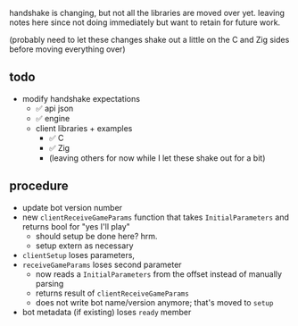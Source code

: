handshake is changing, but not all the libraries are moved over yet. leaving notes here since not doing immediately but want to retain for future work. 

(probably need to let these changes shake out a little on the C and Zig sides before moving everything over)

## todo
* modify handshake expectations
  * ✅ api json
  * ✅ engine
  * client libraries + examples
    * ✅ C
    * ✅ Zig
    * (leaving others for now while I let these shake out for a bit)

## procedure
* update bot version number
* new `clientReceiveGameParams` function that takes `InitialParameters` and returns bool for "yes I'll play"
  * should setup be done here? hrm. 
  * setup extern as necessary
* `clientSetup` loses parameters,
* `receiveGameParams` loses second parameter
  * now reads a `InitialParameters` from the offset instead of manually parsing
  * returns result of `clientReceiveGameParams`
  * does not write bot name/version anymore; that's moved to `setup`
* bot metadata (if existing) loses `ready` member
